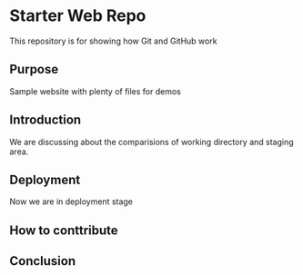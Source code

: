 # Starter Web Repo

This repository is for showing how Git and GitHub work

## Purpose

Sample website with plenty of files for demos

## Introduction
We are discussing about the comparisions of working directory and staging area.

## Deployment
Now we are in deployment stage

## How to conttribute

## Conclusion
